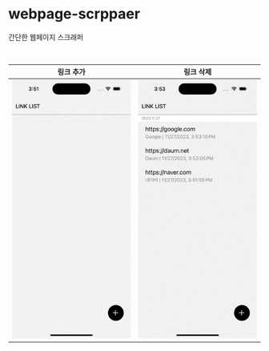 # webpage-scrppaer
간단한 웹페이지 스크래퍼

<br>

|링크 추가|링크 삭제|
|:-----:|:-----:|
|![addLink](https://github.com/yeontan0826/webpage-scrppaer/blob/master/assets/screenshots/add_link.gif)|![deleteLink](https://github.com/yeontan0826/webpage-scrppaer/blob/master/assets/screenshots/delete_link.gif)|
